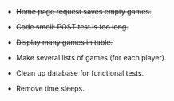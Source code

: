 
+ ~~Home page request saves empty games.~~

+ ~~Code smell:  POST test is too long.~~

+ ~~Display many games in table.~~

+ Make several lists of games (for each player).

+ Clean up database for functional tests. 

+ Remove time sleeps. 